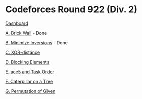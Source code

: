 # Codeforces Round 922 (Div. 2)

[Dashboard](https://codeforces.com/contest/1918)

[A. Brick Wall](https://codeforces.com/contest/1918/problem/A) - Done

[B. Minimize Inversions](https://codeforces.com/contest/1918/problem/B) - Done

[C. XOR-distance](https://codeforces.com/contest/1918/problem/C)

[D. Blocking Elements](https://codeforces.com/contest/1918/problem/D)

[E. ace5 and Task Order](https://codeforces.com/contest/1918/problem/E)

[F. Caterpillar on a Tree](https://codeforces.com/contest/1918/problem/F)

[G. Permutation of Given](https://codeforces.com/contest/1918/problem/G)
